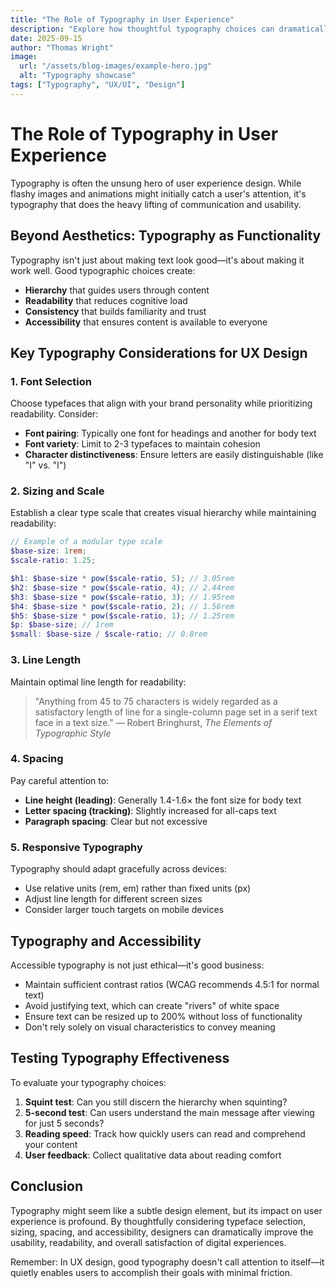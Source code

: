 ```yaml
---
title: "The Role of Typography in User Experience"
description: "Explore how thoughtful typography choices can dramatically improve the usability and impact of your digital products."
date: 2025-09-15
author: "Thomas Wright"
image:
  url: "/assets/blog-images/example-hero.jpg"
  alt: "Typography showcase"
tags: ["Typography", "UX/UI", "Design"]
---
```


# The Role of Typography in User Experience

Typography is often the unsung hero of user experience design. While flashy images and animations might initially catch a user's attention, it's typography that does the heavy lifting of communication and usability.

## Beyond Aesthetics: Typography as Functionality

Typography isn't just about making text look good—it's about making it work well. Good typographic choices create:

- **Hierarchy** that guides users through content
- **Readability** that reduces cognitive load
- **Consistency** that builds familiarity and trust
- **Accessibility** that ensures content is available to everyone

## Key Typography Considerations for UX Design

### 1. Font Selection

Choose typefaces that align with your brand personality while prioritizing readability. Consider:

- **Font pairing**: Typically one font for headings and another for body text
- **Font variety**: Limit to 2-3 typefaces to maintain cohesion
- **Character distinctiveness**: Ensure letters are easily distinguishable (like "I" vs. "l")

### 2. Sizing and Scale

Establish a clear type scale that creates visual hierarchy while maintaining readability:

```scss
// Example of a modular type scale
$base-size: 1rem;
$scale-ratio: 1.25;

$h1: $base-size * pow($scale-ratio, 5); // 3.05rem
$h2: $base-size * pow($scale-ratio, 4); // 2.44rem
$h3: $base-size * pow($scale-ratio, 3); // 1.95rem
$h4: $base-size * pow($scale-ratio, 2); // 1.56rem
$h5: $base-size * pow($scale-ratio, 1); // 1.25rem
$p: $base-size; // 1rem
$small: $base-size / $scale-ratio; // 0.8rem
```

### 3. Line Length

Maintain optimal line length for readability:

> "Anything from 45 to 75 characters is widely regarded as a satisfactory length of line for a single-column page set in a serif text face in a text size."
> — Robert Bringhurst, _The Elements of Typographic Style_

### 4. Spacing

Pay careful attention to:

- **Line height (leading)**: Generally 1.4-1.6× the font size for body text
- **Letter spacing (tracking)**: Slightly increased for all-caps text
- **Paragraph spacing**: Clear but not excessive

### 5. Responsive Typography

Typography should adapt gracefully across devices:

- Use relative units (rem, em) rather than fixed units (px)
- Adjust line length for different screen sizes
- Consider larger touch targets on mobile devices

## Typography and Accessibility

Accessible typography is not just ethical—it's good business:

- Maintain sufficient contrast ratios (WCAG recommends 4.5:1 for normal text)
- Avoid justifying text, which can create "rivers" of white space
- Ensure text can be resized up to 200% without loss of functionality
- Don't rely solely on visual characteristics to convey meaning

## Testing Typography Effectiveness

To evaluate your typography choices:

1. **Squint test**: Can you still discern the hierarchy when squinting?
2. **5-second test**: Can users understand the main message after viewing for just 5 seconds?
3. **Reading speed**: Track how quickly users can read and comprehend your content
4. **User feedback**: Collect qualitative data about reading comfort

## Conclusion

Typography might seem like a subtle design element, but its impact on user experience is profound. By thoughtfully considering typeface selection, sizing, spacing, and accessibility, designers can dramatically improve the usability, readability, and overall satisfaction of digital experiences.

Remember: In UX design, good typography doesn't call attention to itself—it quietly enables users to accomplish their goals with minimal friction.
